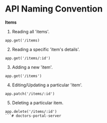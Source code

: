 # API Naming Convention

**Items**

1. Reading all 'items'.

```
app.get('/items)
```

2. Reading a specific 'item's details'.

```
app.get('/items/:id')
```

3. Adding a new 'item'.

```
app.get('/items')
```

4. Editing/Updating a particular 'item'.

```
app.patch('/items/:id')
```

5. Deleting a particular item.

```
app.delete('/items/:id')
```#   d o c t o r s - p o r t a l - s e r v e r  
 